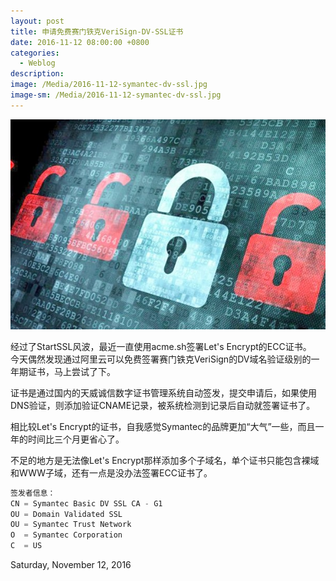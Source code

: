 ```yaml
---
layout: post
title: 申请免费赛门铁克VeriSign-DV-SSL证书
date: 2016-11-12 08:00:00 +0800
categories:
  - Weblog
description:
image: /Media/2016-11-12-symantec-dv-ssl.jpg
image-sm: /Media/2016-11-12-symantec-dv-ssl.jpg
---
```

![20111111-20161111](/Media/2016-11-12-symantec-dv-ssl.jpg)    

经过了StartSSL风波，最近一直使用acme.sh签署Let's Encrypt的ECC证书。    
今天偶然发现通过阿里云可以免费签署赛门铁克VeriSign的DV域名验证级别的一年期证书，马上尝试了下。  

证书是通过国内的天威诚信数字证书管理系统自动签发，提交申请后，如果使用DNS验证，则添加验证CNAME记录，被系统检测到记录后自动就签署证书了。  
  
相比较Let's Encrypt的证书，自我感觉Symantec的品牌更加“大气”一些，而且一年的时间比三个月更省心了。    

不足的地方是无法像Let's Encrypt那样添加多个子域名，单个证书只能包含裸域和WWW子域，还有一点是没办法签署ECC证书了。

```c
签发者信息：
CN = Symantec Basic DV SSL CA - G1
OU = Domain Validated SSL
OU = Symantec Trust Network
O  = Symantec Corporation
C  = US 
```

Saturday, November 12, 2016
